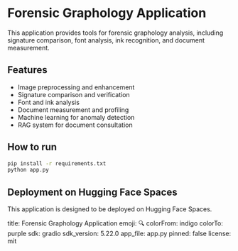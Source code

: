 # Forensic Graphology Application

This application provides tools for forensic graphology analysis, including signature comparison, font analysis, ink recognition, and document measurement.

## Features

- Image preprocessing and enhancement
- Signature comparison and verification
- Font and ink analysis
- Document measurement and profiling
- Machine learning for anomaly detection
- RAG system for document consultation

## How to run

```bash
pip install -r requirements.txt
python app.py
```

## Deployment on Hugging Face Spaces

This application is designed to be deployed on Hugging Face Spaces.

title: Forensic Graphology Application
emoji: 🔍
colorFrom: indigo
colorTo: purple
sdk: gradio
sdk_version: 5.22.0
app_file: app.py
pinned: false
license: mit
